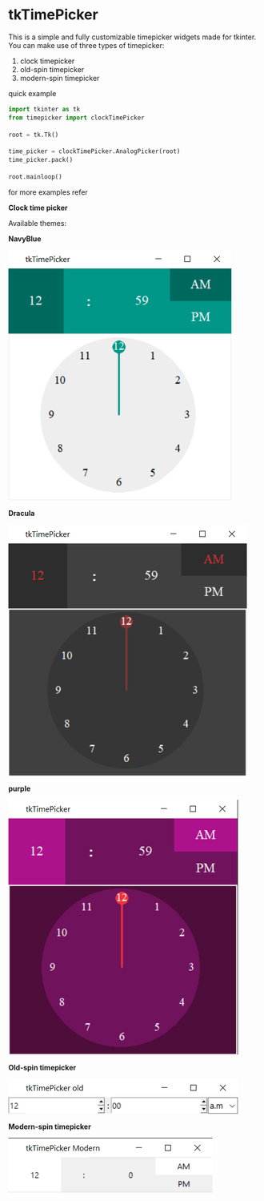 # tkTimePicker

This is a simple and fully customizable timepicker widgets made for tkinter. You can make use of
three types of timepicker:

1. clock timepicker
2. old-spin timepicker
3. modern-spin timepicker

quick example
```python
import tkinter as tk
from timepicker import clockTimePicker

root = tk.Tk()

time_picker = clockTimePicker.AnalogPicker(root)
time_picker.pack()

root.mainloop()
```

for more examples refer

**Clock time picker**

Available themes:

**NavyBlue**

![NavyBlue](ReadMeImages/NavyBlue.png)

**Dracula**

![Dracula](ReadMeImages/DraculaDark.png)

**purple**

![Purple](ReadMeImages/Purple.png)

**Old-spin timepicker**

![old-spin timepicker](ReadMeImages/SpinTimeold.png)

**Modern-spin timepicker**

![old-spin timepicker](ReadMeImages/SpinTimeModern.png)